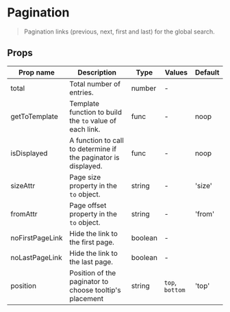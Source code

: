 # Pagination

> Pagination links (previous, next, first and last) for the global search.

## Props

| Prop name       | Description                                                    | Type    | Values          | Default |
| --------------- | -------------------------------------------------------------- | ------- | --------------- | ------- |
| total           | Total number of entries.                                       | number  | -               |         |
| getToTemplate   | Template function to build the `to` value of each link.        | func    | -               | noop    |
| isDisplayed     | A function to call to determine if the paginator is displayed. | func    | -               | noop    |
| sizeAttr        | Page size property in the `to` object.                         | string  | -               | 'size'  |
| fromAttr        | Page offset property in the `to` object.                       | string  | -               | 'from'  |
| noFirstPageLink | Hide the link to the first page.                               | boolean | -               |         |
| noLastPageLink  | Hide the link to the last page.                                | boolean | -               |         |
| position        | Position of the paginator to choose tooltip's placement        | string  | `top`, `bottom` | 'top'   |

